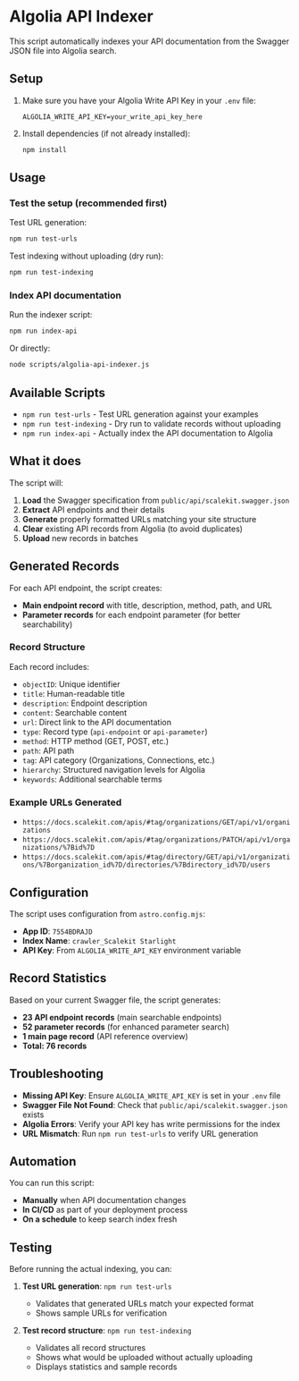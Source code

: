 # Algolia API Indexer

This script automatically indexes your API documentation from the Swagger JSON file into Algolia search.

## Setup

1. Make sure you have your Algolia Write API Key in your `.env` file:

   ```
   ALGOLIA_WRITE_API_KEY=your_write_api_key_here
   ```

2. Install dependencies (if not already installed):
   ```bash
   npm install
   ```

## Usage

### Test the setup (recommended first)

Test URL generation:

```bash
npm run test-urls
```

Test indexing without uploading (dry run):

```bash
npm run test-indexing
```

### Index API documentation

Run the indexer script:

```bash
npm run index-api
```

Or directly:

```bash
node scripts/algolia-api-indexer.js
```

## Available Scripts

- `npm run test-urls` - Test URL generation against your examples
- `npm run test-indexing` - Dry run to validate records without uploading
- `npm run index-api` - Actually index the API documentation to Algolia

## What it does

The script will:

1. **Load** the Swagger specification from `public/api/scalekit.swagger.json`
2. **Extract** API endpoints and their details
3. **Generate** properly formatted URLs matching your site structure
4. **Clear** existing API records from Algolia (to avoid duplicates)
5. **Upload** new records in batches

## Generated Records

For each API endpoint, the script creates:

- **Main endpoint record** with title, description, method, path, and URL
- **Parameter records** for each endpoint parameter (for better searchability)

### Record Structure

Each record includes:

- `objectID`: Unique identifier
- `title`: Human-readable title
- `description`: Endpoint description
- `content`: Searchable content
- `url`: Direct link to the API documentation
- `type`: Record type (`api-endpoint` or `api-parameter`)
- `method`: HTTP method (GET, POST, etc.)
- `path`: API path
- `tag`: API category (Organizations, Connections, etc.)
- `hierarchy`: Structured navigation levels for Algolia
- `keywords`: Additional searchable terms

### Example URLs Generated

- `https://docs.scalekit.com/apis/#tag/organizations/GET/api/v1/organizations`
- `https://docs.scalekit.com/apis/#tag/organizations/PATCH/api/v1/organizations/%7Bid%7D`
- `https://docs.scalekit.com/apis/#tag/directory/GET/api/v1/organizations/%7Borganization_id%7D/directories/%7Bdirectory_id%7D/users`

## Configuration

The script uses configuration from `astro.config.mjs`:

- **App ID**: `7554BDRAJD`
- **Index Name**: `crawler_Scalekit Starlight`
- **API Key**: From `ALGOLIA_WRITE_API_KEY` environment variable

## Record Statistics

Based on your current Swagger file, the script generates:

- **23 API endpoint records** (main searchable endpoints)
- **52 parameter records** (for enhanced parameter search)
- **1 main page record** (API reference overview)
- **Total: 76 records**

## Troubleshooting

- **Missing API Key**: Ensure `ALGOLIA_WRITE_API_KEY` is set in your `.env` file
- **Swagger File Not Found**: Check that `public/api/scalekit.swagger.json` exists
- **Algolia Errors**: Verify your API key has write permissions for the index
- **URL Mismatch**: Run `npm run test-urls` to verify URL generation

## Automation

You can run this script:

- **Manually** when API documentation changes
- **In CI/CD** as part of your deployment process
- **On a schedule** to keep search index fresh

## Testing

Before running the actual indexing, you can:

1. **Test URL generation**: `npm run test-urls`

   - Validates that generated URLs match your expected format
   - Shows sample URLs for verification

2. **Test record structure**: `npm run test-indexing`
   - Validates all record structures
   - Shows what would be uploaded without actually uploading
   - Displays statistics and sample records
